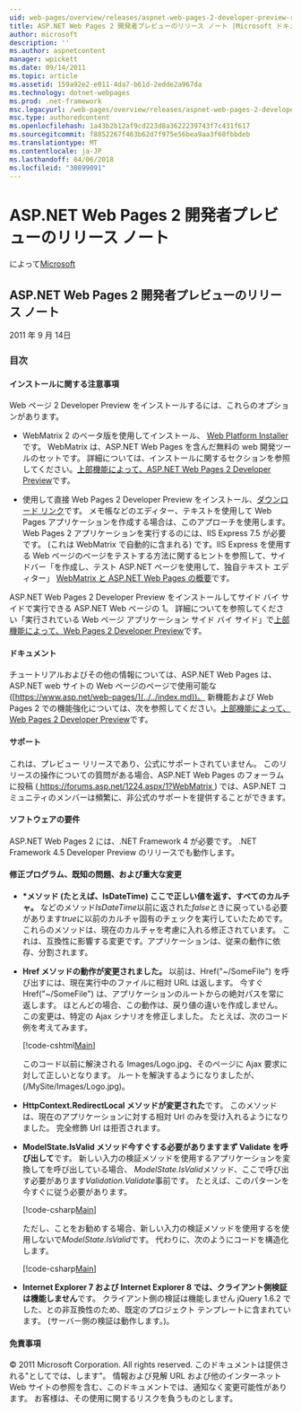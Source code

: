 ```yaml
---
uid: web-pages/overview/releases/aspnet-web-pages-2-developer-preview-readme
title: ASP.NET Web Pages 2 開発者プレビューのリリース ノート |Microsoft ドキュメント
author: microsoft
description: ''
ms.author: aspnetcontent
manager: wpickett
ms.date: 09/14/2011
ms.topic: article
ms.assetid: 159a92e2-e011-4da7-b61d-2edde2a967da
ms.technology: dotnet-webpages
ms.prod: .net-framework
msc.legacyurl: /web-pages/overview/releases/aspnet-web-pages-2-developer-preview-readme
msc.type: authoredcontent
ms.openlocfilehash: 1a43b2b12af9cd223d8a3622239743f7c431f617
ms.sourcegitcommit: f8852267f463b62d7f975e56bea9aa3f68fbbdeb
ms.translationtype: MT
ms.contentlocale: ja-JP
ms.lasthandoff: 04/06/2018
ms.locfileid: "30899091"
---
```

<a name="aspnet-web-pages-2-developer-preview-readme"></a>ASP.NET Web Pages 2 開発者プレビューのリリース ノート
====================
によって[Microsoft](https://github.com/microsoft)

## <a name="aspnet-web-pages-2-developer-preview-readme"></a>ASP.NET Web Pages 2 開発者プレビューのリリース ノート

2011 年 9 月 14日

### <a name="contents"></a>目次

#### <a id="_Toc303701284"></a>  インストールに関する注意事項

Web ページ 2 Developer Preview をインストールするには、これらのオプションがあります。

- WebMatrix 2 のベータ版を使用してインストール、 [Web Platform Installer](https://go.microsoft.com/fwlink/?LinkId=226883)です。 WebMatrix は、ASP.NET Web Pages を含んだ無料の web 開発ツールのセットです。 詳細については、インストールに関するセクションを参照してください。[上部機能によって、ASP.NET Web Pages 2 Developer Preview](https://go.microsoft.com/fwlink/?LinkID=227824)です。

- 使用して直接 Web Pages 2 Developer Preview をインストール、[ダウンロード リンク](https://go.microsoft.com/fwlink/?LinkID=226335)です。 メモ帳などのエディター、テキストを使用して Web Pages アプリケーションを作成する場合は、このアプローチを使用します。 Web Pages 2 アプリケーションを実行するのには、IIS Express 7.5 が必要です。 (これは WebMatrix で自動的に含まれる) です。IIS Express を使用する Web ページのページをテストする方法に関するヒントを参照して、サイドバー「を作成し、テスト ASP.NET ページを使用して、独自テキスト エディター」 [WebMatrix と ASP.NET Web Pages の概要](https://go.microsoft.com/fwlink/?LinkId=202889)です。

ASP.NET Web Pages 2 Developer Preview をインストールしてサイド バイ サイドで実行できる ASP.NET Web ページの 1。 <a id="a"></a>詳細についてを参照してください「実行されている Web ページ アプリケーション サイド バイ サイド」で[上部機能によって、Web Pages 2 Developer Preview](https://go.microsoft.com/fwlink/?LinkID=227824)です。

#### <a id="_Toc303701285"></a>  ドキュメント

チュートリアルおよびその他の情報については、ASP.NET Web Pages は、ASP.NET web サイトの Web ページのページで使用可能な ([https://www.asp.net/web-pages/](../../index.md))。 新機能および Web Pages 2 での機能強化については、次を参照してください。[上部機能によって、Web Pages 2 Developer Preview](https://go.microsoft.com/fwlink/?LinkID=227824)です。

#### <a id="_Toc303701286"></a>  サポート

<a id="_Toc209852135"></a><a id="_Toc255833657"></a> これは、プレビュー リリースであり、公式にサポートされていません。 このリリースの操作についての質問がある場合、ASP.NET Web Pages のフォーラムに投稿 ([ https://forums.asp.net/1224.aspx/1?WebMatrix ](https://forums.asp.net/1224.aspx/1?WebMatrix) ) では、ASP.NET コミュニティのメンバーは頻繁に、非公式のサポートを提供することができます。

#### <a id="_Toc303701287"></a>  ソフトウェアの要件

ASP.NET Web Pages 2 には、.NET Framework 4 が必要です。 .NET Framework 4.5 Developer Preview のリリースでも動作します。

<a id="_Toc303701288"></a><a id="_Breaking_Changes"></a>

#### <a name="fixes-known-issues-and-breaking-changes"></a>修正プログラム、既知の問題、および重大な変更

<a id="_Toc224729061"></a><a id="_Toc238051347"></a>

- **\*メソッド (たとえば、IsDateTime) ここで正しい値を返す、すべてのカルチャ。** などのメソッド*IsDateTime*以前に返された*false*ときに戻っている必要があります*true*に以前のカルチャ固有のチェックを実行していたためです。 これらのメソッドは、現在のカルチャを考慮に入れる修正されています。 これは、互換性に影響する変更です。アプリケーションは、従来の動作に依存、分割されます。
- **Href メソッドの動作が変更されました。** 以前は、Href("~/SomeFile") を呼び出すには、現在実行中のファイルに相対 URL は返します。 今すぐ Href("~/SomeFile") は、アプリケーションのルートからの絶対パスを常に返します。 ほとんどの場合、この動作は、戻り値の違いを作成しません。 この変更は、特定の Ajax シナリオを修正しました。 たとえば、次のコード例を考えてみます。 

    [!code-cshtml[Main](aspnet-web-pages-2-developer-preview-readme/samples/sample1.cshtml)]

    このコード以前に解決される Images/Logo.jpg、そのページに Ajax 要求に対して正しいとなります。 ルートを解決するようになりましたが、(/MySite/Images/Logo.jpg)。
- **HttpContext.RedirectLocal メソッドが変更された**です。 このメソッドは、現在のアプリケーションに対する相対 Url のみを受け入れるようになりました。 完全修飾 Url は拒否されます。
- **ModelState.IsValid メソッド今すぐする必要がありますまず Validate を呼び出して**です。 新しい入力の検証メソッドを使用するアプリケーションを変換してを呼び出している場合、 *ModelState.IsValid*メソッド、ここで呼び出す必要があります*Validation.Validate*事前です。 たとえば、このパターンを今すぐに従う必要があります。 

    [!code-csharp[Main](aspnet-web-pages-2-developer-preview-readme/samples/sample2.cs)]

  ただし、ことをお勧めする場合、新しい入力の検証メソッドを使用するを使用しないで*ModelState.IsValid*です。 代わりに、次のようにコードを構造化します。 

    [!code-csharp[Main](aspnet-web-pages-2-developer-preview-readme/samples/sample3.cs)]
- **Internet Explorer 7 および Internet Explorer 8 では、クライアント側検証は機能しません**です。 クライアント側の検証は機能しません jQuery 1.6.2 でした、との非互換性のため、既定のプロジェクト テンプレートに含まれています。 (サーバー側の検証は動作します。)。

#### <a id="_Toc303701289"></a>  免責事項

© 2011 Microsoft Corporation. All rights reserved. このドキュメントは提供される"としてでは、します"。 情報および見解 URL および他のインターネット Web サイトの参照を含む、このドキュメントでは、通知なく変更可能性があります。 お客様は、その使用に関するリスクを負うものとします。
